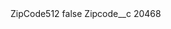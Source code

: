 <?xml version="1.0" encoding="UTF-8"?>
<CustomMetadata xmlns="http://soap.sforce.com/2006/04/metadata" xmlns:xsi="http://www.w3.org/2001/XMLSchema-instance" xmlns:xsd="http://www.w3.org/2001/XMLSchema">
    <label>ZipCode512</label>
    <protected>false</protected>
    <values>
        <field>Zipcode__c</field>
        <value xsi:type="xsd:string">20468</value>
    </values>
</CustomMetadata>

